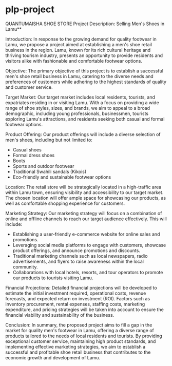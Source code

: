 # plp-project
QUANTUMAISHA SHOE STORE
Project Description: Selling Men's Shoes in Lamu**

Introduction:
In response to the growing demand for quality footwear in Lamu, we propose a project aimed at establishing a men's shoe retail business in the region. Lamu, known for its rich cultural heritage and thriving tourism industry, presents an opportunity to provide residents and visitors alike with fashionable and comfortable footwear options.

Objective:
The primary objective of this project is to establish a successful men's shoe retail business in Lamu, catering to the diverse needs and preferences of customers while adhering to the highest standards of quality and customer service.

Target Market:
Our target market includes local residents, tourists, and expatriates residing in or visiting Lamu. With a focus on providing a wide range of shoe styles, sizes, and brands, we aim to appeal to a broad demographic, including young professionals, businessmen, tourists exploring Lamu's attractions, and residents seeking both casual and formal footwear options.

Product Offering:
Our product offerings will include a diverse selection of men's shoes, including but not limited to:
- Casual shoes
- Formal dress shoes
- Boots
- Sports and outdoor footwear
- Traditional Swahili sandals (Kikois)
- Eco-friendly and sustainable footwear options

Location:
The retail store will be strategically located in a high-traffic area within Lamu town, ensuring visibility and accessibility to our target market. The chosen location will offer ample space for showcasing our products, as well as comfortable shopping experience for customers.

Marketing Strategy:
Our marketing strategy will focus on a combination of online and offline channels to reach our target audience effectively. This will include:
- Establishing a user-friendly e-commerce website for online sales and promotions.
- Leveraging social media platforms to engage with customers, showcase product offerings, and announce promotions and discounts.
- Traditional marketing channels such as local newspapers, radio advertisements, and flyers to raise awareness within the local community.
- Collaborations with local hotels, resorts, and tour operators to promote our products to tourists visiting Lamu.

Financial Projections:
Detailed financial projections will be developed to estimate the initial investment required, operational costs, revenue forecasts, and expected return on investment (ROI). Factors such as inventory procurement, rental expenses, staffing costs, marketing expenditure, and pricing strategies will be taken into account to ensure the financial viability and sustainability of the business.

Conclusion:
In summary, the proposed project aims to fill a gap in the market for quality men's footwear in Lamu, offering a diverse range of products tailored to the needs of local residents and tourists. By providing exceptional customer service, maintaining high product standards, and implementing effective marketing strategies, we aim to establish a successful and profitable shoe retail business that contributes to the economic growth and development of Lamu.
